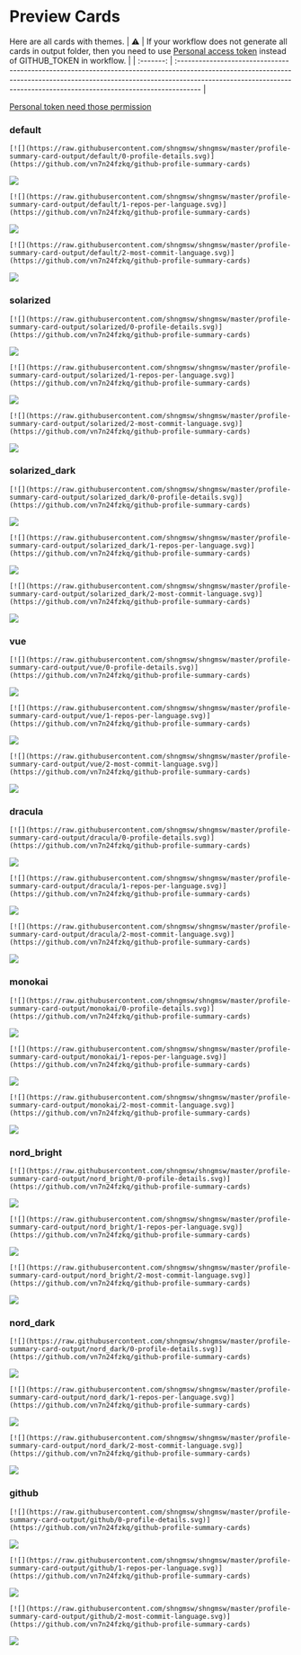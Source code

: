 
# Preview Cards

Here are all cards with themes.
| :warning: | If your workflow does not generate all cards in output folder, then you need to use [Personal access token](https://docs.github.com/en/actions/configuring-and-managing-workflows/creating-and-storing-encrypted-secrets) instead of GITHUB_TOKEN in workflow. |
| :-------: | :------------------------------------------------------------------------------------------------------------------------------------------------------------------------------------------------------------------------------------------------ |

[Personal token need those permission](https://github.com/vn7n24fzkq/github-profile-summary-cards/wiki/Personal-access-token-permissions)


### default


```
[![](https://raw.githubusercontent.com/shngmsw/shngmsw/master/profile-summary-card-output/default/0-profile-details.svg)](https://github.com/vn7n24fzkq/github-profile-summary-cards)
```
![](https://raw.githubusercontent.com/shngmsw/shngmsw/master/profile-summary-card-output/default/0-profile-details.svg)


```
[![](https://raw.githubusercontent.com/shngmsw/shngmsw/master/profile-summary-card-output/default/1-repos-per-language.svg)](https://github.com/vn7n24fzkq/github-profile-summary-cards)
```
![](https://raw.githubusercontent.com/shngmsw/shngmsw/master/profile-summary-card-output/default/1-repos-per-language.svg)


```
[![](https://raw.githubusercontent.com/shngmsw/shngmsw/master/profile-summary-card-output/default/2-most-commit-language.svg)](https://github.com/vn7n24fzkq/github-profile-summary-cards)
```
![](https://raw.githubusercontent.com/shngmsw/shngmsw/master/profile-summary-card-output/default/2-most-commit-language.svg)


### solarized


```
[![](https://raw.githubusercontent.com/shngmsw/shngmsw/master/profile-summary-card-output/solarized/0-profile-details.svg)](https://github.com/vn7n24fzkq/github-profile-summary-cards)
```
![](https://raw.githubusercontent.com/shngmsw/shngmsw/master/profile-summary-card-output/solarized/0-profile-details.svg)


```
[![](https://raw.githubusercontent.com/shngmsw/shngmsw/master/profile-summary-card-output/solarized/1-repos-per-language.svg)](https://github.com/vn7n24fzkq/github-profile-summary-cards)
```
![](https://raw.githubusercontent.com/shngmsw/shngmsw/master/profile-summary-card-output/solarized/1-repos-per-language.svg)


```
[![](https://raw.githubusercontent.com/shngmsw/shngmsw/master/profile-summary-card-output/solarized/2-most-commit-language.svg)](https://github.com/vn7n24fzkq/github-profile-summary-cards)
```
![](https://raw.githubusercontent.com/shngmsw/shngmsw/master/profile-summary-card-output/solarized/2-most-commit-language.svg)


### solarized_dark


```
[![](https://raw.githubusercontent.com/shngmsw/shngmsw/master/profile-summary-card-output/solarized_dark/0-profile-details.svg)](https://github.com/vn7n24fzkq/github-profile-summary-cards)
```
![](https://raw.githubusercontent.com/shngmsw/shngmsw/master/profile-summary-card-output/solarized_dark/0-profile-details.svg)


```
[![](https://raw.githubusercontent.com/shngmsw/shngmsw/master/profile-summary-card-output/solarized_dark/1-repos-per-language.svg)](https://github.com/vn7n24fzkq/github-profile-summary-cards)
```
![](https://raw.githubusercontent.com/shngmsw/shngmsw/master/profile-summary-card-output/solarized_dark/1-repos-per-language.svg)


```
[![](https://raw.githubusercontent.com/shngmsw/shngmsw/master/profile-summary-card-output/solarized_dark/2-most-commit-language.svg)](https://github.com/vn7n24fzkq/github-profile-summary-cards)
```
![](https://raw.githubusercontent.com/shngmsw/shngmsw/master/profile-summary-card-output/solarized_dark/2-most-commit-language.svg)


### vue


```
[![](https://raw.githubusercontent.com/shngmsw/shngmsw/master/profile-summary-card-output/vue/0-profile-details.svg)](https://github.com/vn7n24fzkq/github-profile-summary-cards)
```
![](https://raw.githubusercontent.com/shngmsw/shngmsw/master/profile-summary-card-output/vue/0-profile-details.svg)


```
[![](https://raw.githubusercontent.com/shngmsw/shngmsw/master/profile-summary-card-output/vue/1-repos-per-language.svg)](https://github.com/vn7n24fzkq/github-profile-summary-cards)
```
![](https://raw.githubusercontent.com/shngmsw/shngmsw/master/profile-summary-card-output/vue/1-repos-per-language.svg)


```
[![](https://raw.githubusercontent.com/shngmsw/shngmsw/master/profile-summary-card-output/vue/2-most-commit-language.svg)](https://github.com/vn7n24fzkq/github-profile-summary-cards)
```
![](https://raw.githubusercontent.com/shngmsw/shngmsw/master/profile-summary-card-output/vue/2-most-commit-language.svg)


### dracula


```
[![](https://raw.githubusercontent.com/shngmsw/shngmsw/master/profile-summary-card-output/dracula/0-profile-details.svg)](https://github.com/vn7n24fzkq/github-profile-summary-cards)
```
![](https://raw.githubusercontent.com/shngmsw/shngmsw/master/profile-summary-card-output/dracula/0-profile-details.svg)


```
[![](https://raw.githubusercontent.com/shngmsw/shngmsw/master/profile-summary-card-output/dracula/1-repos-per-language.svg)](https://github.com/vn7n24fzkq/github-profile-summary-cards)
```
![](https://raw.githubusercontent.com/shngmsw/shngmsw/master/profile-summary-card-output/dracula/1-repos-per-language.svg)


```
[![](https://raw.githubusercontent.com/shngmsw/shngmsw/master/profile-summary-card-output/dracula/2-most-commit-language.svg)](https://github.com/vn7n24fzkq/github-profile-summary-cards)
```
![](https://raw.githubusercontent.com/shngmsw/shngmsw/master/profile-summary-card-output/dracula/2-most-commit-language.svg)


### monokai


```
[![](https://raw.githubusercontent.com/shngmsw/shngmsw/master/profile-summary-card-output/monokai/0-profile-details.svg)](https://github.com/vn7n24fzkq/github-profile-summary-cards)
```
![](https://raw.githubusercontent.com/shngmsw/shngmsw/master/profile-summary-card-output/monokai/0-profile-details.svg)


```
[![](https://raw.githubusercontent.com/shngmsw/shngmsw/master/profile-summary-card-output/monokai/1-repos-per-language.svg)](https://github.com/vn7n24fzkq/github-profile-summary-cards)
```
![](https://raw.githubusercontent.com/shngmsw/shngmsw/master/profile-summary-card-output/monokai/1-repos-per-language.svg)


```
[![](https://raw.githubusercontent.com/shngmsw/shngmsw/master/profile-summary-card-output/monokai/2-most-commit-language.svg)](https://github.com/vn7n24fzkq/github-profile-summary-cards)
```
![](https://raw.githubusercontent.com/shngmsw/shngmsw/master/profile-summary-card-output/monokai/2-most-commit-language.svg)


### nord_bright


```
[![](https://raw.githubusercontent.com/shngmsw/shngmsw/master/profile-summary-card-output/nord_bright/0-profile-details.svg)](https://github.com/vn7n24fzkq/github-profile-summary-cards)
```
![](https://raw.githubusercontent.com/shngmsw/shngmsw/master/profile-summary-card-output/nord_bright/0-profile-details.svg)


```
[![](https://raw.githubusercontent.com/shngmsw/shngmsw/master/profile-summary-card-output/nord_bright/1-repos-per-language.svg)](https://github.com/vn7n24fzkq/github-profile-summary-cards)
```
![](https://raw.githubusercontent.com/shngmsw/shngmsw/master/profile-summary-card-output/nord_bright/1-repos-per-language.svg)


```
[![](https://raw.githubusercontent.com/shngmsw/shngmsw/master/profile-summary-card-output/nord_bright/2-most-commit-language.svg)](https://github.com/vn7n24fzkq/github-profile-summary-cards)
```
![](https://raw.githubusercontent.com/shngmsw/shngmsw/master/profile-summary-card-output/nord_bright/2-most-commit-language.svg)


### nord_dark


```
[![](https://raw.githubusercontent.com/shngmsw/shngmsw/master/profile-summary-card-output/nord_dark/0-profile-details.svg)](https://github.com/vn7n24fzkq/github-profile-summary-cards)
```
![](https://raw.githubusercontent.com/shngmsw/shngmsw/master/profile-summary-card-output/nord_dark/0-profile-details.svg)


```
[![](https://raw.githubusercontent.com/shngmsw/shngmsw/master/profile-summary-card-output/nord_dark/1-repos-per-language.svg)](https://github.com/vn7n24fzkq/github-profile-summary-cards)
```
![](https://raw.githubusercontent.com/shngmsw/shngmsw/master/profile-summary-card-output/nord_dark/1-repos-per-language.svg)


```
[![](https://raw.githubusercontent.com/shngmsw/shngmsw/master/profile-summary-card-output/nord_dark/2-most-commit-language.svg)](https://github.com/vn7n24fzkq/github-profile-summary-cards)
```
![](https://raw.githubusercontent.com/shngmsw/shngmsw/master/profile-summary-card-output/nord_dark/2-most-commit-language.svg)


### github


```
[![](https://raw.githubusercontent.com/shngmsw/shngmsw/master/profile-summary-card-output/github/0-profile-details.svg)](https://github.com/vn7n24fzkq/github-profile-summary-cards)
```
![](https://raw.githubusercontent.com/shngmsw/shngmsw/master/profile-summary-card-output/github/0-profile-details.svg)


```
[![](https://raw.githubusercontent.com/shngmsw/shngmsw/master/profile-summary-card-output/github/1-repos-per-language.svg)](https://github.com/vn7n24fzkq/github-profile-summary-cards)
```
![](https://raw.githubusercontent.com/shngmsw/shngmsw/master/profile-summary-card-output/github/1-repos-per-language.svg)


```
[![](https://raw.githubusercontent.com/shngmsw/shngmsw/master/profile-summary-card-output/github/2-most-commit-language.svg)](https://github.com/vn7n24fzkq/github-profile-summary-cards)
```
![](https://raw.githubusercontent.com/shngmsw/shngmsw/master/profile-summary-card-output/github/2-most-commit-language.svg)

